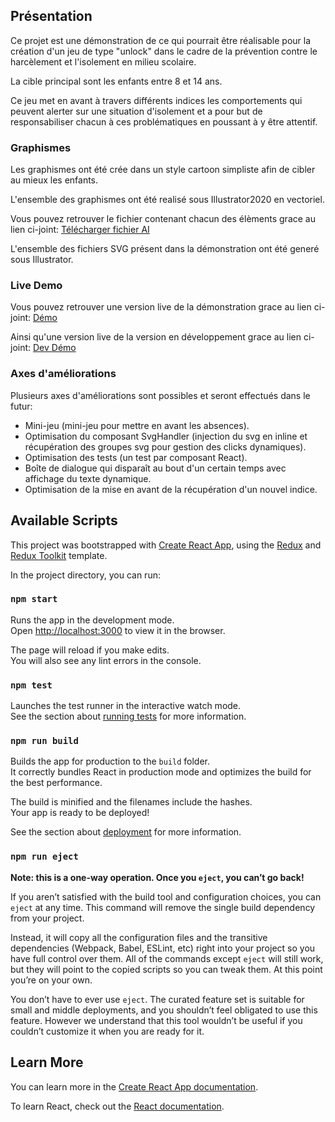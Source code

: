 ## Présentation

Ce projet est une démonstration de ce qui pourrait être réalisable pour la création d'un jeu de type "unlock" dans le cadre de la prévention contre le harcèlement et l'isolement en milieu scolaire.

La cible principal sont les enfants entre 8 et 14 ans.

Ce jeu met en avant à travers différents indices les comportements qui peuvent alerter sur une situation d'isolement et a pour but de responsabiliser chacun à ces problématiques en poussant à y être attentif.

### Graphismes

Les graphismes ont été crée dans un style cartoon simpliste afin de cibler au mieux les enfants.

L'ensemble des graphismes ont été realisé sous Illustrator2020 en vectoriel.

Vous pouvez retrouver le fichier contenant chacun des élèments grace au lien ci-joint: [Télécharger fichier AI](https://www.transfernow.net/dl/20220120hxtepJa9)

L'ensemble des fichiers SVG présent dans la démonstration ont été generé sous Illustrator.

### Live Demo

Vous pouvez retrouver une version live de la démonstration grace au lien ci-joint: [Démo](https://unlock-game.herokuapp.com/)

Ainsi qu'une version live de la version en développement grace au lien ci-joint: [Dev Démo](https://unlock-game-dev.herokuapp.com/)

### Axes d'améliorations

Plusieurs axes d'améliorations sont possibles et seront effectués dans le futur:

- Mini-jeu (mini-jeu pour mettre en avant les absences).
- Optimisation du composant SvgHandler (injection du svg en inline et récupération des groupes svg pour gestion des clicks dynamiques).
- Optimisation des tests (un test par composant React).
- Boîte de dialogue qui disparaît au bout d'un certain temps avec affichage du texte dynamique.
- Optimisation de la mise en avant de la récupération d'un nouvel indice.

## Available Scripts

This project was bootstrapped with [Create React App](https://github.com/facebook/create-react-app), using the [Redux](https://redux.js.org/) and [Redux Toolkit](https://redux-toolkit.js.org/) template.

In the project directory, you can run:

### `npm start`

Runs the app in the development mode.<br />
Open [http://localhost:3000](http://localhost:3000) to view it in the browser.

The page will reload if you make edits.<br />
You will also see any lint errors in the console.

### `npm test`

Launches the test runner in the interactive watch mode.<br />
See the section about [running tests](https://facebook.github.io/create-react-app/docs/running-tests) for more information.

### `npm run build`

Builds the app for production to the `build` folder.<br />
It correctly bundles React in production mode and optimizes the build for the best performance.

The build is minified and the filenames include the hashes.<br />
Your app is ready to be deployed!

See the section about [deployment](https://facebook.github.io/create-react-app/docs/deployment) for more information.

### `npm run eject`

**Note: this is a one-way operation. Once you `eject`, you can’t go back!**

If you aren’t satisfied with the build tool and configuration choices, you can `eject` at any time. This command will remove the single build dependency from your project.

Instead, it will copy all the configuration files and the transitive dependencies (Webpack, Babel, ESLint, etc) right into your project so you have full control over them. All of the commands except `eject` will still work, but they will point to the copied scripts so you can tweak them. At this point you’re on your own.

You don’t have to ever use `eject`. The curated feature set is suitable for small and middle deployments, and you shouldn’t feel obligated to use this feature. However we understand that this tool wouldn’t be useful if you couldn’t customize it when you are ready for it.

## Learn More

You can learn more in the [Create React App documentation](https://facebook.github.io/create-react-app/docs/getting-started).

To learn React, check out the [React documentation](https://reactjs.org/).
